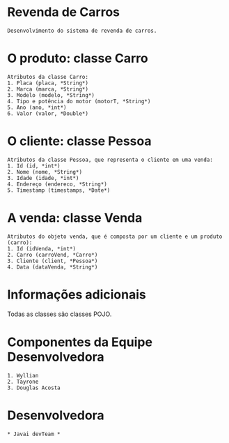 # Revenda de Carros #
	Desenvolvimento do sistema de revenda de carros.
	
# O produto: classe Carro #
	Atributos da classe Carro:
	1. Placa (placa, *String*)
	2. Marca (marca, *String*)
	3. Modelo (modelo, *String*)
	4. Tipo e potência do motor (motorT, *String*)
	5. Ano (ano, *int*)
	6. Valor (valor, *Double*)
	
# O cliente: classe Pessoa #
	Atributos da classe Pessoa, que representa o cliente em uma venda:
	1. Id (id, *int*)
	2. Nome (nome, *String*)
	3. Idade (idade, *int*)
	4. Endereço (endereco, *String*)
	5. Timestamp (timestamps, *Date*)
	
# A venda: classe Venda #
	Atributos do objeto venda, que é composta por um cliente e um produto (carro):
	1. Id (idVenda, *int*)
	2. Carro (carroVend, *Carro*)
	3. Cliente (client, *Pessoa*)
	4. Data (dataVenda, *String*)
	
# Informações adicionais #
Todas as classes são classes POJO.

# Componentes da Equipe Desenvolvedora #
	1. Wyllian
	2. Tayrone
	3. Douglas Acosta
	
# Desenvolvedora #
	* Javai devTeam *